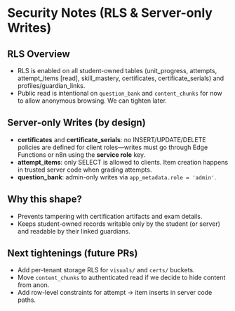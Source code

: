# Security Notes (RLS & Server-only Writes)

## RLS Overview

- RLS is enabled on all student-owned tables (unit_progress, attempts, attempt_items [read], skill_mastery, certificates, certificate_serials) and profiles/guardian_links.
- Public read is intentional on `question_bank` and `content_chunks` for now to allow anonymous browsing. We can tighten later.

## Server-only Writes (by design)

- **certificates** and **certificate_serials**: no INSERT/UPDATE/DELETE policies are defined for client roles—writes must go through Edge Functions or n8n using the **service role** key.
- **attempt_items**: only SELECT is allowed to clients. Item creation happens in trusted server code when grading attempts.
- **question_bank**: admin-only writes via `app_metadata.role = 'admin'`.

## Why this shape?

- Prevents tampering with certification artifacts and exam details.
- Keeps student-owned records writable only by the student (or server) and readable by their linked guardians.

## Next tightenings (future PRs)

- Add per-tenant storage RLS for `visuals/` and `certs/` buckets.
- Move `content_chunks` to authenticated read if we decide to hide content from anon.
- Add row-level constraints for attempt → item inserts in server code paths.

